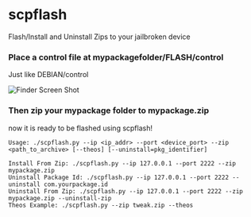 # scpflash
Flash/Install and Uninstall Zips to your jailbroken device

### Place a control file at mypackagefolder/FLASH/control
Just like DEBIAN/control

![Finder Screen Shot](http://cl.ly/p1oi/Screen%20Shot%202018-01-23%20at%2019.13.06.png)

### Then zip your mypackage folder to mypackage.zip
now it is ready to be flashed using scpflash!

```
Usage: ./scpflash.py --ip <ip_addr> --port <device_port> --zip <path_to_archive> [--theos] [--uninstall=pkg_identifier]

Install From Zip: ./scpflash.py --ip 127.0.0.1 --port 2222 --zip mypackage.zip
Uninstall Package Id: ./scpflash.py --ip 127.0.0.1 --port 2222 --uninstall com.yourpackage.id
Uninstall From Zip: ./scpflash.py --ip 127.0.0.1 --port 2222 --zip mypackage.zip --uninstall-zip
Theos Example: ./scpflash.py --zip tweak.zip --theos
```
